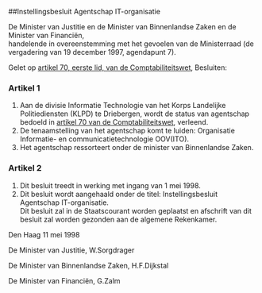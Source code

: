 <meta http-equiv='Content-Type' content='text/html; charset=utf-8' />

##Instellingsbesluit Agentschap IT-organisatie

De Minister van Justitie en de Minister van Binnenlandse Zaken en de Minister van Financiën,  
handelende in overeenstemming met het gevoelen van de Ministerraad (de vergadering van 19 december 1997, agendapunt 7).

Gelet op [artikel 70, eerste lid, van de Comptabiliteitswet](../../../../../wet/comptabiliteitswet/BWBR0003075/README.md),
Besluiten:    

### Artikel  1  

1.  Aan de divisie Informatie Technologie van het Korps Landelijke Politiediensten (KLPD) te Driebergen, wordt de status van agentschap bedoeld in [artikel 70 van de Comptabiliteitswet](../../../../../wet/comptabiliteitswet/BWBR0003075/README.md), verleend.   
2.  De tenaamstelling van het agentschap komt te luiden: Organisatie Informatie- en communicatietechnologie OOV(ITO).   
3.  Het agentschap ressorteert onder de minister van Binnenlandse Zaken.   

### Artikel  2  

1.  Dit besluit treedt in werking met ingang van 1 mei 1998.   
2.  Dit besluit wordt aangehaald onder de titel: Instellingsbesluit Agentschap IT-organisatie.   
Dit besluit zal in de Staatscourant worden geplaatst en afschrift van dit besluit zal worden gezonden aan de algemene Rekenkamer.   

Den Haag 
11 mei 1998    

De 
Minister van Justitie, 
W.Sorgdrager 

De 
Minister van Binnenlandse Zaken, 
H.F.Dijkstal 

De 
Minister van Financiën, 
G.Zalm    
